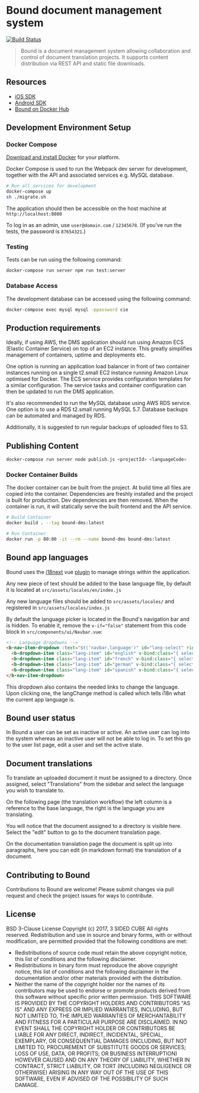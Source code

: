 # Bound document management system

[![Build Status](https://travis-ci.org/3sidedcube/bound-dms.svg?branch=develop)](https://travis-ci.org/3sidedcube/bound-dms)

> Bound is a document management system allowing collaboration and control of document translation projects. It supports content distribution via REST API
and static file downloads.

## Resources

 - [iOS SDK](https://github.com/3sidedcube/arc-cie-ios-client)
 - [Android SDK](https://github.com/3sidedcube/dmssdk-android-framework)
 - [Bound on Docker Hub](https://hub.docker.com/r/3sidedcube/arc-cim-frontend/)

## Development Environment Setup

### Docker Compose

[Download and install Docker](https://www.docker.com) for your platform.

Docker Compose is used to run the Webpack dev server for development,
together with the API and associated services e.g. MySQL database.

```bash
# Run all services for development
docker-compose up
sh ./migrate.sh
```
The application should then be accessible on the host machine at `http://localhost:8080`

To log in as an admin, use `user@domain.com` / `12345678`. (If you've run the tests, the password is `87654321`.)

### Testing

Tests can be run using the following command:

```bash
docker-compose run server npm run test:server
```

### Database Access

The development database can be accessed using the following command:

```bash
docker-compose exec mysql mysql -ppassword cie
```

## Production requirements

Ideally, if using AWS, the DMS application should run using Amazon ECS (Elastic Container Service) on top of an EC2 instance. This greatly simplifies management of containers, uptime and deployments etc.

One option is running an application load balancer in front of two container instances running on a single t2.small EC2 instance running Amazon Linux optimised for Docker. The ECS service provides configuration templates for a similar configuration. The service tasks and container configuration can then be updated to run the DMS application.

It's also recommended to run the MySQL database using AWS RDS service. One option is to use a RDS t2.small running MySQL 5.7. Database backups can be automated and managed by RDS.

Additionally, it is suggested to run regular backups of uploaded files to S3.

## Publishing Content

```bash
docker-compose run server node publish.js <projectId> <languageCode>
```

### Docker Container Builds

The docker container can be built from the project. At build time all files are
copied into the container. Dependencies are freshly installed and the project
is built for production. Dev dependencies are then removed. When the container
is run, it will statically serve the built frontend and the API service.

```bash
# Build Container
docker build . --tag bound-dms:latest

# Run Container
docker run -p 80:80 -it --rm --name bound-dms bound-dms:latest
```

## Bound app languages

Bound uses the [i18next](i18next.com) vue [plugin](https://kazupon.github.io/vue-i18n/) to manage strings within the application.

Any new piece of text should be added to the base language file, by default it is located at `src/assets/locales/en/index.js`

Any new language files should be added to `src/assets/locales/` and registered in `src/assets/locales/index.js`

By default the language picker is located in the Bound's navigation bar and is hidden. To enable it, remove the `v-if="false"` statement from this code block in `src/components/ui/Navbar.vue`:

```html
<!-- Language dropdowns -->
<b-nav-item-dropdown :text="$t('navbar.language')" id="lang-select" right v-if="false">
  <b-dropdown-item class="lang-item" id="english" v-bind:class="{ selected: isActive('en') }" v-on:click="langChange('en')">English</b-dropdown-item>
  <b-dropdown-item class="lang-item" id="french" v-bind:class="{ selected: isActive('fr') }" v-on:click="langChange('fr')">Français</b-dropdown-item>
  <b-dropdown-item class="lang-item" id="german" v-bind:class="{ selected: isActive('de') }" v-on:click="langChange('de')">Deutsche</b-dropdown-item>
  <b-dropdown-item class="lang-item" id="spanish" v-bind:class="{ selected: isActive('es') }" v-on:click="langChange('es')">Español</b-dropdown-item>
</b-nav-item-dropdown>
```

This dropdown also contains the needed links to change the language. Upon clicking one, the langChange method is called which tells i18n what the current app language is.

## Bound user status

In Bound a user can be set as inactive or active. An active user can log into the system whereas an inactive user will not be able to log in. To set this go to the user list page, edit a user and set the active state.

## Document translations

To translate an uploaded document it must be assigned to a directory. Once assigned, select "Translations" from the sidebar and select the language you wish to translate to.

On the following page (the translation workflow) the left column is a reference to the base language, the right is the language you are translating.

You will notice that the document assigned to a directory is visible here. Select the "edit" button to go to the document translation page.

On the documentation translation page the document is split up into paragraphs, here you can edit (in markdown format) the translation of a document.

## Contributing to Bound

Contributions to Bound are welcome! Please submit changes via pull request and check the project issues for ways to contribute.

## License

BSD 3-Clause License
Copyright (c) 2017, 3 SIDED CUBE
All rights reserved.
Redistribution and use in source and binary forms, with or without
modification, are permitted provided that the following conditions are met:
* Redistributions of source code must retain the above copyright notice, this
  list of conditions and the following disclaimer.
* Redistributions in binary form must reproduce the above copyright notice,
  this list of conditions and the following disclaimer in the documentation
  and/or other materials provided with the distribution.
* Neither the name of the copyright holder nor the names of its
  contributors may be used to endorse or promote products derived from
  this software without specific prior written permission.
THIS SOFTWARE IS PROVIDED BY THE COPYRIGHT HOLDERS AND CONTRIBUTORS "AS IS"
AND ANY EXPRESS OR IMPLIED WARRANTIES, INCLUDING, BUT NOT LIMITED TO, THE
IMPLIED WARRANTIES OF MERCHANTABILITY AND FITNESS FOR A PARTICULAR PURPOSE ARE
DISCLAIMED. IN NO EVENT SHALL THE COPYRIGHT HOLDER OR CONTRIBUTORS BE LIABLE
FOR ANY DIRECT, INDIRECT, INCIDENTAL, SPECIAL, EXEMPLARY, OR CONSEQUENTIAL
DAMAGES (INCLUDING, BUT NOT LIMITED TO, PROCUREMENT OF SUBSTITUTE GOODS OR
SERVICES; LOSS OF USE, DATA, OR PROFITS; OR BUSINESS INTERRUPTION) HOWEVER
CAUSED AND ON ANY THEORY OF LIABILITY, WHETHER IN CONTRACT, STRICT LIABILITY,
OR TORT (INCLUDING NEGLIGENCE OR OTHERWISE) ARISING IN ANY WAY OUT OF THE USE
OF THIS SOFTWARE, EVEN IF ADVISED OF THE POSSIBILITY OF SUCH DAMAGE.
